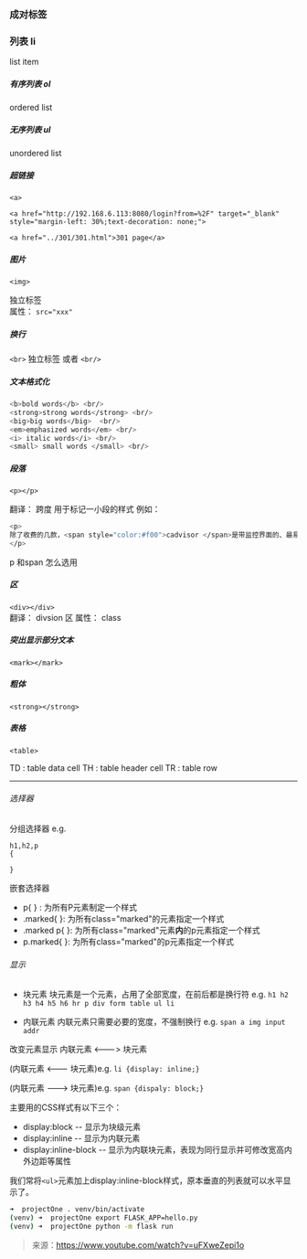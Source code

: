 

### 成对标签

### 列表 li  
list  item
##### 有序列表 ol  
ordered list
##### 无序列表 ul 
unordered list

##### 超链接

`<a>`
```
<a href="http://192.168.6.113:8080/login?from=%2F" target="_blank" style="margin-left: 30%;text-decoration: none;">
```

```
<a href="../301/301.html">301 page</a>
```
##### 图片 
`<img>`
 
独立标签  
属性：
`src="xxx"`
##### 换行

`<br>`  独立标签 
或者
`<br/>`  



##### 文本格式化

```sh
<b>bold words</b> <br/>
<strong>strong words</strong> <br/>
<big>big words</big>  <br/>
<em>emphasized words</em> <br/>
<i> italic words</i> <br/>
<small> small words </small> <br/>
```

##### 段落
`<p></p>`

<span></span> 
翻译： 跨度
用于标记一小段的样式
例如：

```sh
<p>
除了收费的几款，<span style="color:#f00">cadvisor </span>是带监控界面的、最易入门的docker容器监控工具了。
</p>
```

p 和span 怎么选用

##### 区
`<div></div>`   
翻译： divsion 区
   属性：
       class
       
##### 突出显示部分文本
`<mark></mark>`


##### 粗体

`<strong></strong>`

##### 表格
`<table>`

TD : table data cell
TH : table header cell
TR : table row

---
###### 选择器 
分组选择器
e.g.
```
h1,h2,p
{

}
```
嵌套选择器
 - p{ } : 为所有P元素制定一个样式
 - .marked{ }: 为所有class="marked"的元素指定一个样式
 - .marked p{ }: 为所有class="marked"元素**内**的p元素指定一个样式
 - p.marked{ }: 为所有class="marked"的p元素指定一个样式

###### 显示

- 块元素
    块元素是一个元素，占用了全部宽度，在前后都是换行符
    e.g. 
    `h1 h2 h3 h4 h5 h6 hr p div form table ul li`

- 内联元素
    内联元素只需要必要的宽度，不强制换行
    e.g. 
    `span a img input addr`

改变元素显示
内联元素 <---> 块元素


(内联元素 <--- 块元素)e.g.
`li {display: inline;}`

(内联元素 ---> 块元素)e.g.
`span {dispaly: block;}`

主要用的CSS样式有以下三个：

- display:block  -- 显示为块级元素
- display:inline  -- 显示为内联元素
- display:inline-block -- 显示为内联块元素，表现为同行显示并可修改宽高内外边距等属性  

我们常将`<ul>`元素加上display:inline-block样式，原本垂直的列表就可以水平显示了。




```sh
➜  projectOne . venv/bin/activate
(venv) ➜  projectOne export FLASK_APP=hello.py
(venv) ➜  projectOne python -m flask run
```
>来源：https://www.youtube.com/watch?v=uFXweZepi1o
